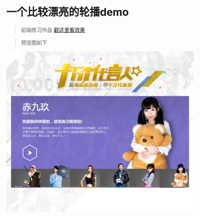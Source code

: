 # 一个比较漂亮的轮播demo
> 前端练习作品  [戳这里看效果](http://www.bx1987.com/edu/slidedemo)

> 预览图如下 

![轮播预览图](https://github.com/blff122620/carousel/blob/master/static/img/snapshot.png?raw=true)
